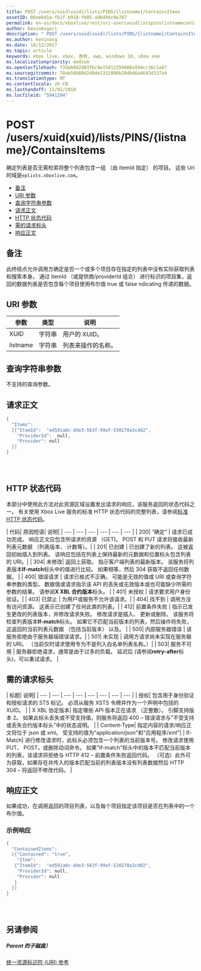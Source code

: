 ```yaml
---
title: POST /users/xuid(xuid)/lists/PINS/{listname}/ContainsItems
assetID: 86ee6d1a-fb1f-b918-f605-a9b494c0e787
permalink: en-us/docs/xboxlive/rest/uri-usersxuidlistspinslistnamecontainsitemspost.html
author: KevinAsgari
description: " POST /users/xuid(xuid)/lists/PINS/{listname}/ContainsItems"
ms.author: kevinasg
ms.date: 10/12/2017
ms.topic: article
keywords: xbox live, xbox, 游戏, uwp, windows 10, xbox one
ms.localizationpriority: medium
ms.openlocfilehash: f3deb042d03fbc8e15d12359d00a594cc36c1a87
ms.sourcegitcommit: 70ab58b88d248de2332096b20dbd6a4643d137a4
ms.translationtype: MT
ms.contentlocale: zh-CN
ms.lasthandoff: 11/02/2018
ms.locfileid: "5941194"
---
```

# <a name="post-usersxuidxuidlistspinslistnamecontainsitems"></a>POST /users/xuid(xuid)/lists/PINS/{listname}/ContainsItems
确定列表是否无需检索将整个列表包含一组 （由 itemId 指定） 的项目。 这些 Uri 的域是`eplists.xboxlive.com`。
 
  * [备注](#ID4EV)
  * [URI 参数](#ID4EAB)
  * [查询字符串参数](#ID4EJC)
  * [请求正文](#ID4EUC)
  * [HTTP 状态代码](#ID4E6C)
  * [需的请求标头](#ID4EVAAC)
  * [响应正文](#ID4ELCAC)
 
<a id="ID4EV"></a>

 
## <a name="remarks"></a>备注 
 
此终结点允许调用方确定是否一个或多个项目存在指定的列表中没有实际获取列表和搜索本身。 通过 itemId （或提供商/providerId 组合） 进行标识的项目集，返回的数据列表是否包含每个项目使用布尔值 true 或 false ndicating 传递的数据。 
  
<a id="ID4EAB"></a>

 
## <a name="uri-parameters"></a>URI 参数 
 
| 参数| 类型| 说明| 
| --- | --- | --- | 
| XUID| 字符串| 用户的 XUID。| 
| listname| 字符串| 列表来操作的名称。| 
  
<a id="ID4EJC"></a>

 
## <a name="query-string-parameters"></a>查询字符串参数 
 
不支持的查询参数。
  
<a id="ID4EUC"></a>

 
## <a name="request-body"></a>请求正文 
 

```cpp
{
  "Items":
  [{"ItemId":  "ed591a0c-dde3-563f-99af-530278a3c402",
    "ProviderId":  null,
    "Provider": null
  }]
}


    
```

  
<a id="ID4E6C"></a>

 
## <a name="http-status-codes"></a>HTTP 状态代码 
 
本部分中使用此方法对此资源区域设置发出请求的响应，该服务返回的状态代码之一。 有关使用 Xbox Live 服务的标准 HTTP 状态代码的完整列表，请参阅[标准 HTTP 状态代码](../../additional/httpstatuscodes.md)。
 
| 代码| 原因短语| 说明| 
| --- | --- | --- | --- | --- | --- | 
| 200| “确定” | 请求已成功完成。 响应正文应包含所请求的资源 （GET)。 POST 和 PUT 请求将接收最新列表元数据 （列表版本、 计数等）。| 
| 201| 已创建 | 已创建了新的列表。 这被返回初始插入到列表。 该响应包括在列表上保持最新的元数据和位置标头包含列表的 URI。| 
| 304| 未修改| 返回上获取。 指示客户端列表的最新版本。 该服务将列表版本<b>If-match</b>标头中的值进行比较。 如果相等，然后 304 获取不返回任何数据。 | 
| 400| 错误请求 | 请求已格式不正确。 可能是无效的值或 URI 或查询字符串参数的类型。 数据值或请求指示该 API 的丢失或无效版本或也可能缺少所需的参数的结果。 请参阅<b>X XBL 合约版本</b>标头。 | 
| 401| 未授权 | 请求要求用户身份验证。| 
| 403| 已禁止 | 为用户或服务不允许该请求。| 
| 404| 找不到 | 调用方没有访问资源。 这表示已创建了任何此类的列表。| 
| 412| 前置条件失败 | 指示已发生更改的列表版本，并修改请求失败。 修改请求是插入、 更新或删除。 该服务将检查列表版本<b>If-match</b>标头。 如果它不匹配当前版本的列表，然后操作将失败，这返回的当前列表元数据 （包括当前版本） 以及。 | 
| 500| 内部服务器错误 | 该服务拒绝由于服务器端错误请求。| 
| 501| 未实现 | 调用方请求尚未实现在服务器的 URI。 （当前仅时请求使用专为不是列入白名单列表名称。）| 
| 503| 服务不可用 | 服务器拒绝请求，通常是由于过多的负载。 延迟后 (请参阅<b>retry-after</b>标头)，可以重试请求。 | 
  
<a id="ID4EVAAC"></a>

 
## <a name="required-request-headers"></a>需的请求标头
 
| 标题| 说明| 
| --- | --- | --- | --- | --- | --- | --- | --- | 
| 授权| 包含用于身份验证和授权请求的 STS 标记。 必须从服务 XSTS 令牌并作为一个声明中包括的 XUID。 | 
| X XBL 协定版本| 指定哪些 API 版本正在请求 （正整数）。 引脚支持版本 2。 如果此标头丢失或不受支持值，则服务将返回 400 – 错误请求与"不受支持或丢失合约版本标头"中的状态说明。 | 
| Content-Type| 指定内容的请求/响应正文将位于 json 或 xml。 受支持的值为"application/json"和"应用程序/xml"| 
| If-Match| 进行修改请求时，此标头必须包含一个列表的当前版本号。 修改请求使用 PUT、 POST，或删除动词命令。 如果"If-match"标头中的版本不匹配当前版本的列表，该请求将拒绝与 HTTP 412 – 前置条件失败返回代码。 （可选）此外可为获取，如果存在并传入的版本匹配当前的列表版本没有列表数据然后 HTTP 304 – 将返回不修改代码。 | 
  
<a id="ID4ELCAC"></a>

 
## <a name="response-body"></a>响应正文 
 
如果成功，在调用返回的项目列表，以及每个项目指定该项目是否在列表中的一个布尔值。 
 
<a id="ID4EVCAC"></a>

 
### <a name="sample-response"></a>示例响应 
 

```cpp
{
  "ContainedItems":
  [{"Contained": "true",
    "Item":
   {"ItemId":  "ed591a0c-dde3-563f-99af-530278a3c402",
    "ProviderId": null,
    "Provider": null
   }
  }]
}


      
```

   
<a id="ID4EBDAC"></a>

 
## <a name="see-also"></a>另请参阅
 
<a id="ID4EDDAC"></a>

 
##### <a name="parent"></a>Parent 的子磁盘） 

[统一资源标识符 (URI) 参考](../atoc-xboxlivews-reference-uris.md)

   